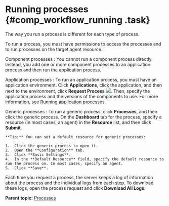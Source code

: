 # Running processes {#comp_workflow_running .task}

The way you run a process is different for each type of process.

To run a process, you must have permissions to access the processes and to run processes on the target agent resource.

 Component processes
 :   You cannot run a component process directly. Instead, you add one or more component processes to an application process and then run the application process.

  Application processes
 :   To run an application process, you must have an application environment. Click **Applications**, click the application, and then next to the environment, click **Request Process** ![](../images/request_process_icon.gif). Then, specify the application process and the versions of the components to use. For more information, see [Running application processes](app_process_run.md).

  Generic processes
 :   To run a generic process, click **Processes**, and then click the generic process. On the **Dashboard** tab for the process, specify a resource \(in most cases, an agent\) in the **Resource** list, and then click **Submit**.

    **Tip:** You can set a default resource for generic processes:

    1.  Click the generic process to open it.
    2.  Open the **Configuration** tab.
    3.  Click **Basic Settings**.
    4.  In the **Default Resource** field, specify the default resource to run the process on. In most cases, specify an agent.
    5.  Click **Save**.

 Each time you request a process, the server keeps a log of information about the process and the individual logs from each step. To download these logs, open the process request and click **Download All Logs**.

**Parent topic:** [Processes](../topics/comp_workflow.md)

